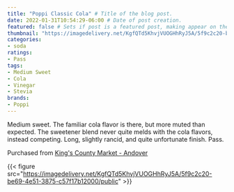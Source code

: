 ```yaml
---
title: "Poppi Classic Cola" # Title of the blog post.
date: 2022-01-31T10:54:29-06:00 # Date of post creation.
featured: false # Sets if post is a featured post, making appear on the home page side bar.
thumbnail: "https://imagedelivery.net/KgfQTd5KhvjVUOGHhRyJ5A/5f9c2c20-be69-4e51-3875-c57f17b12000/thumb" # Sets thumbnail image appearing inside card on homepage.
categories:
- soda
ratings:
- Pass
tags:
- Medium Sweet
- Cola
- Vinegar
- Stevia
brands:
- Poppi
---
```


Medium sweet. The familiar cola flavor is there, but more muted than expected. The sweetener blend never quite melds with the cola flavors, instead competing. Long, slightly rancid, and quite unfortunate finish. Pass.

Purchased from [King's County Market - Andover](https://www.kingscountymarket.com/stores/kings-county-market-andover)

{{< figure src="https://imagedelivery.net/KgfQTd5KhvjVUOGHhRyJ5A/5f9c2c20-be69-4e51-3875-c57f17b12000/public" >}}